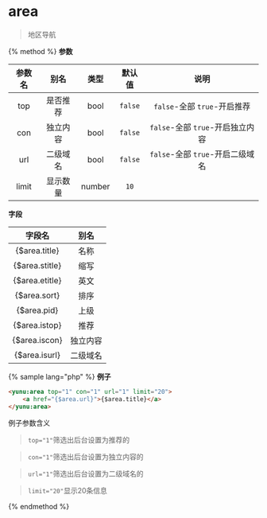 # area

> 地区导航

{% method %}
**参数**

|参数名|别名|类型|默认值|说明|
|:----:|:--:|:--:|:----:|:--:|
|top|是否推荐|bool|`false`|`false`-全部 `true`-开启推荐|
|con|独立内容|bool|`false`|`false`-全部 `true`-开启独立内容|
|url|二级域名|bool|`false`|`false`-全部 `true`-开启二级域名|
|limit|显示数量|number|`10`|&nbsp;|

**字段**

|字段名|别名|
|:----:|:--:|
|{$area.title}|名称|
|{$area.stitle}|缩写|
|{$area.etitle}|英文|
|{$area.sort}|排序|
|{$area.pid}|上级|
|{$area.istop}|推荐|
|{$area.iscon}|独立内容|
|{$area.isurl}|二级域名|

{% sample lang="php" %}
**例子**

```html
<yunu:area top="1" con="1" url="1" limit="20">
    <a href="{$area.url}">{$area.title}</a>
</yunu:area>
```

例子参数含义

>`top="1"`筛选出后台设置为推荐的

>`con="1"`筛选出后台设置为独立内容的

>`url="1"`筛选出后台设置为二级域名的

>`limit="20"`显示20条信息

{% endmethod %}
